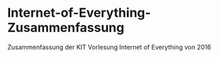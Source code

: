 # Internet-of-Everything-Zusammenfassung
Zusammenfassung der KIT Vorlesung Internet of Everything von 2016

